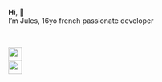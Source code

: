 **Hi**, 👋 <br>
I’m Jules, 16yo french passionate developer



<br>

<a href='https://ko-fi.com/roules'><img src='https://ko-fi.com/img/githubbutton_sm.svg' height="27px"/></a> <br>
<a href='https://twitter.com/roules_'><img src='https://svgshare.com/i/sv2.svg' height="27px"/></a>

